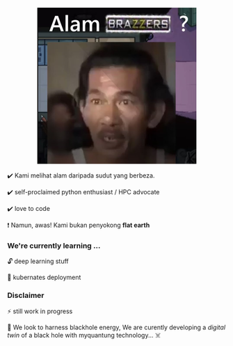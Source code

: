 <p align="center">
  <img src="images/alam.png" />
</p>

✔️ Kami melihat alam daripada sudut yang berbeza. 

✔️ self-proclaimed python enthusiast / HPC advocate

✔️ love to code

❗  Namun, awas! Kami bukan penyokong **flat earth**


### We're currently learning ...

🔓 deep learning stuff

🚧 kubernates deployment


###  Disclaimer

⚡ still work in progress

🧐 We look to harness blackhole energy, We are curently developing a *digital twin* of a black hole with myquantung technology... ☠️
